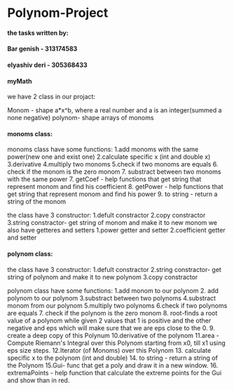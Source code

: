 # Polynom-Project
#### the tasks written by:
#### Bar genish - 313174583
#### elyashiv deri - 305368433
#### myMath
we have 2 class in our projact:

Monom - shape a*x^b, where a real number and a is an integer(summed a none negative)
polynom- shape arrays of monoms

#### monoms class:


monoms class have some functions:
1.add monoms with the same power(new one and exist one)
2.calculate specific x (int and double x)
3.derivative 
4.multiply two monoms
5.check if two monoms are equals
6. check if the monom is the zero monom
7. substract between two monoms with the same power
7. getCoef - help functions that get string that represent monom and find his coefficient
8. getPower - help functions that get string that represent monom and find his power
9. to string - return a string of the monom

the class have 3 constructor:
1.defult constractor
2.copy constractor
3.string constractor- get string of monom and make it to new monom
we also have getteres and setters
1.power getter and setter
2.coefficient getter and setter

#### polynom class:


the class have 3 constructor:
1.defult constractor
2.string constractor- get string of polynom and make it to new polynom 
3.copy constractor

polynom class have some functions:
1.add monom to our polynom
2. add polynom to our polynom 
3.substract between two polynoms
4.substract monom from our polynom
5.multiply two polynoms
6.check if two polynoms are equals
7. check if the polynom is the zero monom
8. root-finds a root value of a polynom while given 2 values that 1 is positive and the other negative and eps which will make sure that we are eps close to the 0.
9. create a deep copy of this Polynum
10.derivative of the polynom
11.area - Compute Riemann's Integral over this Polynom starting from x0, till x1 using eps size steps.
12.Iterator (of Monoms) over this Polynom
13. calculate specific x to the polynom (int and double)
14. to string - return a string of the Polynom
15.Gui- func that get a poly and draw it in a new window.
16. extremaPoints - help function that calculate the extreme points for the Gui and show than in red. 
